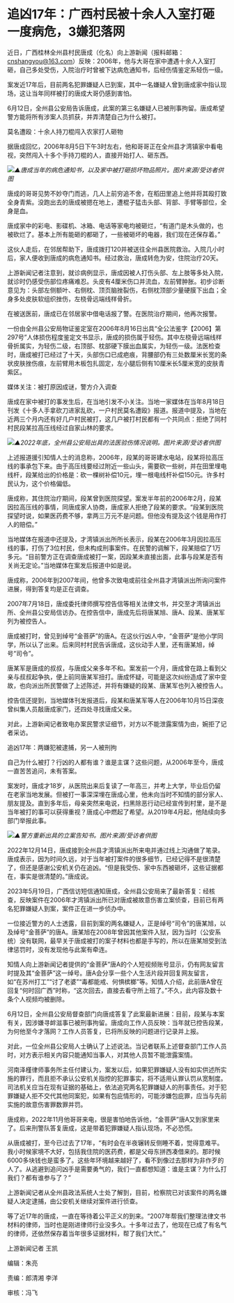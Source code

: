 

# 追凶17年：广西村民被十余人入室打砸一度病危，3嫌犯落网

近日，广西桂林全州县村民唐成（化名）向上游新闻（报料邮箱：cnshangyou@163.com）反映：2006年，他与大哥在家中遭遇十余人入室打砸，自己多处受伤，入院治疗时曾被下达病危通知书，后经伤情鉴定系轻伤一级。

案发近17年后，目前两名犯罪嫌疑人已到案，其中一名嫌疑人曾到唐成家中指认现场，这让当年同样被打的唐成大哥仍感到害怕。

6月12日，全州县公安局告诉唐成，此案的第三名嫌疑人已被刑事拘留。唐成希望警方能将所有涉案人员抓获，并弄清楚自己为什么被打。

莫名遭殴：十余人持刀棍闯入农家打人砸物

据唐成回忆，2006年8月5日下午3时左右，他和哥哥正在全州县才湾镇家中看电视，突然闯入十多个手持刀棍的人，直接开始打人、砸东西。

![](https://inews.gtimg.com/om_bt/ORmkBWe4bJENAUO583kKba4B_M3W_-GMU1Pysl0LcSLtMAA/1000)_▲唐成当年的病危通知书，以及家中被打砸损坏物品照片。图片来源/受访者供图_

唐成的哥哥见势不妙夺门而逃，几人上前穷追不舍，在稻田里追上他并将其殴打致全身青紫。没跑出去的唐成被摁在地上，遭棍子猛击头部、背部、手臂等部位，全身是血。

唐成家中的彩电、影碟机、冰箱、电话等家电均被砸烂，“有道门是木头做的，也被砍烂了。基本上所有能砸的都砸了，一些被砸坏的电器，我们现在还保存着。”

这伙人走后，在邻居帮助下，唐成拨打120并被送往全州县医院救治。入院几小时后，家人便收到唐成的病危通知书。经过救治，唐成转危为安，住院治疗20天。

上游新闻记者注意到，就诊病例显示，唐成因被人打伤头部、左上肢等多处入院，就诊时仍感受伤部位疼痛难忍。头皮有4厘米伤口并流血，左前臂肿胀。初步诊断意见为：头部左侧额叶、右侧枕、顶页脑挫裂伤，右侧枕顶部少量硬膜下出血；全身多处皮肤软组织挫伤，左桡骨远端线样骨折。

在被送医前，唐成已在邻居家中借电话报了警。在医院治疗期间，他再次报警。

一份由全州县公安局物证鉴定室在2006年8月16日出具“全公法鉴字【2006】第297号”人体损伤程度鉴定文书显示，唐成的损伤属于轻伤。其中左桡骨远端线样骨折属实，为轻伤二级，右顶部、枕部硬下膜出血属实，为轻伤一级。法医检查时，唐成被打已经过了十天，头部伤口已成疤痕，背腰部仍有三处数厘米长宽的条状皮肤挫伤痕，左前臂用木板包扎固定，左小腿后侧有10厘米长5厘米宽的皮肤青紫区。

媒体关注：被打原因成谜，警方介入调查

唐成在家中被打的事发生后，在当地引发不小关注。当地一家媒体在当年8月18日刊发《十多人手拿砍刀进家乱砍，一户村民莫名遭殴》报道。报道中提及，当地在近两三个月内还有好几户村民被打，这几户被打村民都有一个共同点：拒绝了同村村民段某拉高压线经过自家山林的要求。

![](https://inews.gtimg.com/om_bt/Om7uhbKvxsvBxJiJALdPGATFcl6o_mf0NTjyI6Vrt6wjQAA/1000)_▲2022年底，全州县公安局出具的法医验伤情况说明。图片来源/受访者供图_

上述报道援引知情人士的消息称，2006年，段某的哥哥建水电站，段某将拉高压线的事承包下来。由于高压线要经过附近一些山头，需要砍一些树，并在田里埋电线杆，段某给出的价格是：砍一棵树补偿10元，埋一根电线杆补偿150元。许多村民认为，这个价格偏低。

唐成称，其住院治疗期间，段某曾到医院探望。案发半年前的2006年2月，段某因拉高压线的事情，同唐成家人协商，唐成家人拒绝了段某的要求。“段某到医院探望时说，如果医药费不够，拿两三万元不是问题。但他没有提及这个钱是用作打人的赔偿。”

当地媒体在报道中还提及，才湾镇派出所所长表示，段某在2006年3月因拉高压线的事，打伤了3位村民，但未构成刑事案件。在民警的调解下，段某赔偿了1万多元。“目前警方正在调查唐成被打一案，因段某未直接出面，此事与段某是否有关尚无定论。”当地媒体在案发后报道中如是说。

唐成称，2006年到2007年间，他曾多次致电或前往全州县才湾镇派出所询问案件进展，得到答复均是正在调查。

2007年7月18日，唐成委托律师撰写控告信等相关法律文书，并交至才湾镇派出所、全州县公安局信访办。在控告信中，唐成先后将唐某旭、唐A、段某、唐某军列为被控告人。

唐成被打时，曾见到绰号“金菩萨”的唐A。在这伙行凶人中，“金菩萨”是他小学同学，所以认了出来。后来同村村民告诉唐成，这伙动手人里，还有唐某旭，绰号“司令”。

唐某军是唐成的叔叔，与唐成父亲多年不和。案发前一个月，唐成曾在路上看到父亲与叔叔起争执，便上前同唐某军扭打。唐成怀疑，可能是这次纠纷造成了家中变故，也向派出所民警做了上述陈述，并将有嫌疑的段某、唐某军也列入被控告人。

控告信还提到，当地媒体刊发报道后，段某和唐某军等人在2006年10月15日深夜曾纠集人员敲唐成家门，还四处寻找唐成父亲。

对此，上游新闻记者致电办案民警求证细节，对方以不能泄露案情为由，婉拒了记者采访。

追凶17年：两嫌犯被逮捕，另一人被刑拘

自己为什么被打？行凶的人都有谁？谁是主谋？这些问题，从2006年至今，唐成一直苦苦追问，未有答案。

案发时，唐成才18岁，从医院出来后复读了一年高三，并考上大学，毕业后仍留在老家当地发展。但被打一事深深埋在唐成心里，他未向当时不知情的部分家人、朋友提及。直到多年后，母亲突然来电说，扫黑除恶行动已经宣传到村里，是不是当年被打的事可以获得重视？唐成心中燃起了希望。从2019年4月起，他陆续向多部门举报此事。

![](https://inews.gtimg.com/om_bt/OzuA-cPEsPOk52J7kqi3619hU6McwINkAecddYMNi4rcgAA/1000)_▲警方重新出具的立案告知书。图片来源/受访者供图_

2022年12月14日，唐成接到全州县才湾镇派出所来电并通过线上沟通做了笔录。唐成表示，因为时间久远，对于当年被打案件的很多细节，已经记得不是很清楚了，但还是感谢公安机关仍在追凶。“但是我受伤、家中东西被砸坏，这些证据都在，事实是很清楚的。”唐成说。

2023年5月19日，广西信访短信通知唐成，全州县公安局来了最新答复：经核查，反映案件在2006年才湾镇派出所已对唐成被故意伤害立案侦查，目前已有两名犯罪嫌疑人到案，案件正在进一步侦办中。

一位接近警方的人士透露，目前到案的两名嫌疑人，正是绰号“司令”的唐某旭，以及绰号“金菩萨”的唐A。唐某旭在2008年曾因其他案件入狱，因为当时（公安系统）没有联网，最早关于唐成被打的案子材料也都是手写的，所以在唐某旭受到法律惩罚时，没有发现他与此案有牵连。

知情人向上游新闻记者提供的“金菩萨”唐A的个人短视频账号显示，仍有网友留言时提及其“金菩萨”这一绰号。唐A会分享一些个人生活片段并回复网友留言，如“在苏州打工”“讨了老婆”“毒都能戒、何惧槟榔”等。知情人介绍，此前唐A曾在回复“何时回广西”时称，“这次回去，直接去看守所上班了。”不久，此内容及数十条个人视频均被删除。

6月12日，全州县公安局督查部门向唐成答复了此案最新进展：目前，段某与本案有关，因涉嫌寻衅滋事已被刑事拘留。唐成向工作人员反映：当年就已控告段某，为何他至今才落网？工作人员答复，已将所反映的问题进行记录并上报。

对此，一位全州县公安局人士确认了上述说法。当记者联系上述督查部门工作人员时，对方表示相关内容只能通知当事人，对其他人员暂不能泄露案情。

河南泽槿律师事务所主任付建认为，案发以后，如果犯罪嫌疑人没有如实供述所实施的罪行，而且拒不承认公安机关指控的犯罪事实，将不适用认罪认罚从宽制度。司法机关应当在现有证据的基础上，依法追究两名犯罪嫌疑人的刑事责任。对于犯罪嫌疑人拒不交代其他同案犯，如果有包庇情形的，可能涉嫌包庇罪，应当与先前实施的故意伤害罪数罪并罚。

唐成称，2022年11月他哥哥来电，很是害怕地告诉他，“金菩萨”唐A又到家里来了。后来刑警队答复唐成，这是带着犯罪嫌疑人指认现场，不必恐慌。

从唐成被打，至今已过去了17年，“有时会在半夜辗转反侧睡不着，觉得意难平。我小时候家境不大好，包括我住院的医药费，都是父母东拼西凑借来的。那时候6000多块钱也是蛮多了。这些年环境越来越好了，看不到像过去那样为非作歹的人了。从逃避到追问凶手是需要勇气的，我们一直都想知道：谁是主谋？为什么打我们？都有谁参与了？”

上游新闻记者从全州县政法系统人士处了解到，目前，检察院已对该案件的两名嫌疑人决定逮捕，由公安机关继续对案件进行侦查。

等了近17年的唐成，一直在等待着公平正义的到来。“2007年帮我们整理法律文书材料的律师，当时也是刚进律师行业没多久。十多年过去了，他现在已成了有名气的律师，还依然保存着当年很多证据材料，帮了我们大忙。”

上游新闻记者 王凯

编辑：朱亮

责编：郎清湘 李洋

审核：冯飞

